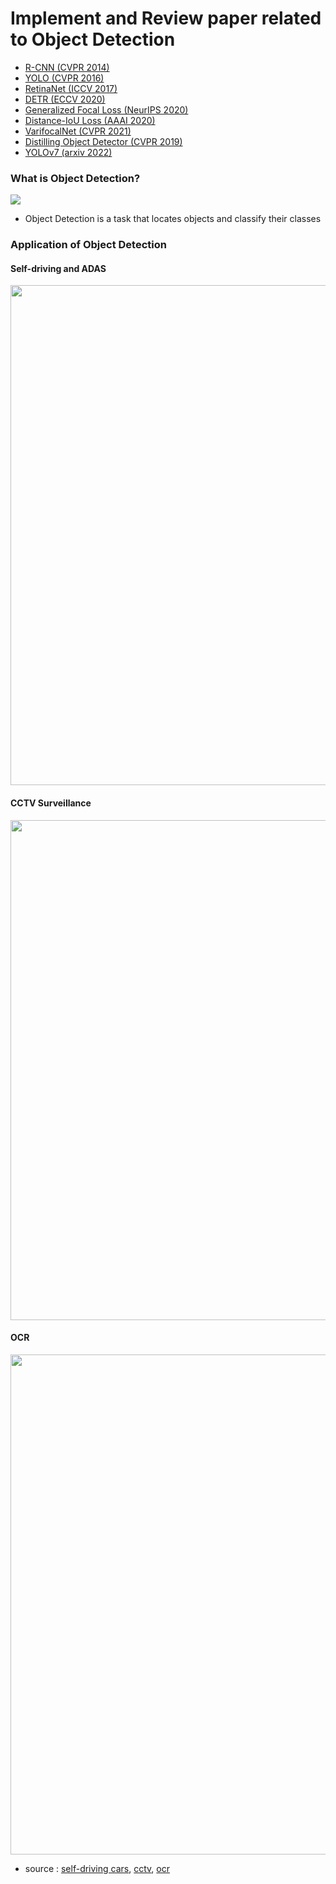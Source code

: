 # Implement and Review paper related to Object Detection

- [R-CNN (CVPR 2014)](https://github.com/Sangh0/Object-Detection/tree/main/R-CNN)  
- [YOLO (CVPR 2016)](https://github.com/Sangh0/Object-Detection/tree/main/YOLO)  
- [RetinaNet (ICCV 2017)](https://github.com/Sangh0/Object-Detection/tree/main/RetinaNet)  
- [DETR (ECCV 2020)](https://github.com/Sangh0/Object-Detection/tree/main/DETR)  
- [Generalized Focal Loss (NeurIPS 2020)](https://github.com/Sangh0/Object-Detection/tree/main/Generalized-FocalLoss) 
- [Distance-IoU Loss (AAAI 2020)](https://github.com/Sangh0/Object-Detection/tree/main/Distance-IoU-Loss)   
- [VarifocalNet (CVPR 2021)](https://github.com/Sangh0/Object-Detection/tree/main/VarifocalNet)  
- [Distilling Object Detector (CVPR 2019)](https://github.com/Sangh0/Object-Detection/tree/main/Distilling-Object-Detectors)
- [YOLOv7 (arxiv 2022)](https://github.com/Sangh0/Object-Detection/tree/main/YOLOv7)
  
### What is Object Detection?  
<img src = "https://kr.mathworks.com/discovery/object-detection/_jcr_content/mainParsys3/discoverysubsection/mainParsys3/image.adapt.full.medium.jpg/1639059373547.jpg">  

- Object Detection is a task that locates objects and classify their classes


### Application of Object Detection  
#### Self-driving and ADAS

<img src = "https://anolyticshome.files.wordpress.com/2020/09/maxresdefault-6.jpg" width=800>  

#### CCTV Surveillance

<img src = "https://i.ytimg.com/vi/md0aqbXlAyc/maxresdefault.jpg" width=800>  

#### OCR  

<img src = "https://miro.medium.com/max/1400/1*-qja367LABIs6dTJmImOGg.jpeg" width=800>

- source : [self-driving cars](https://anolyticshome.files.wordpress.com), [cctv](https://i.ytimg.com), [ocr](https://miro.medium.com)